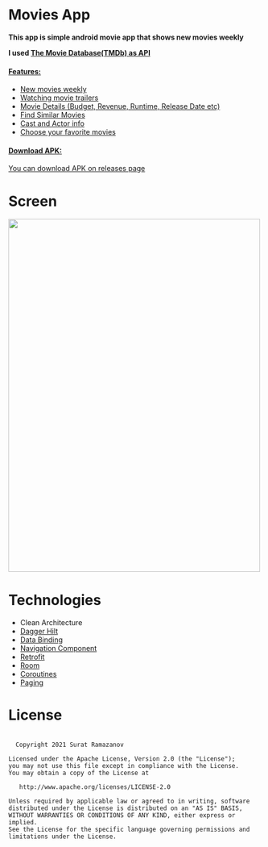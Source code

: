 # Movies App
<p><strong>This app is simple android movie app that shows new movies weekly</strong></p>
<p><strong>I used <a href=https://www.themoviedb.org/>The Movie Database(TMDb) as API </strong></p>
<h4><strong>Features:</strong></h4>
<ul>
  <li>New movies weekly
</li>
  <li>Watching movie trailers
</li>
   <li>Movie Details (Budget, Revenue, Runtime, Release Date etc)
</li>
    <li>Find Similar Movies
</li>
     <li>Cast and Actor info
</li>
  <li>Choose your favorite movies
</li>
</ul>

<h4><strong>Download APK:</strong></h4>
You can download APK <a href=https://github.com/Suret1/MoviesApp/blob/main/apk/movies_app.apk>on releases page</a>
                                                                         
# Screen
<img src=https://github.com/Suret1/MoviesApp/blob/main/gif/movies_app.gif width="500" height="700" />

# Technologies
<ul>
  <li>Clean Architecture
</li>
  <li><a href=https://github.com/google/dagger>Dagger Hilt</a>
</li>
</li>
  <li><a href=https://developer.android.com/topic/libraries/data-binding>Data Binding</a>
</li>
  <li><a href=https://developer.android.com/guide/navigation>Navigation Component</a>
</li>
    <li><a href=https://github.com/google/dagger>Retrofit</a>
</li>
      <li><a href=https://developer.android.com/jetpack/androidx/releases/room>Room</a>
</li>
      <li><a href=https://developer.android.com/kotlin/coroutines>Coroutines</a>
</li>
        <li><a href=https://developer.android.com/jetpack/androidx/releases/paging>Paging</a>
</li>
</ul>
  
# License
  <pre>
  <code>
  Copyright 2021 Surat Ramazanov

Licensed under the Apache License, Version 2.0 (the "License");
you may not use this file except in compliance with the License.
You may obtain a copy of the License at

   http://www.apache.org/licenses/LICENSE-2.0

Unless required by applicable law or agreed to in writing, software
distributed under the License is distributed on an "AS IS" BASIS,
WITHOUT WARRANTIES OR CONDITIONS OF ANY KIND, either express or implied.
See the License for the specific language governing permissions and
limitations under the License.
  </code>
  </pre>
